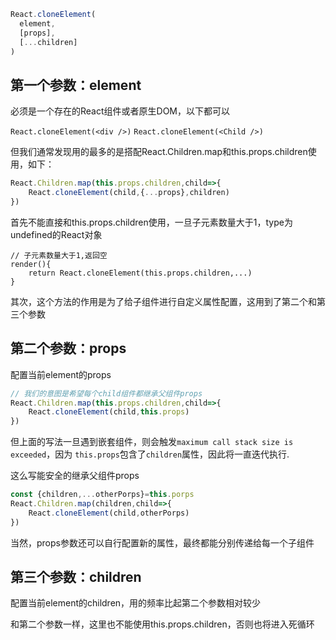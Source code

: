 ```jsx
React.cloneElement(
  element,
  [props],
  [...children]
)
```
## 第一个参数：element

必须是一个存在的React组件或者原生DOM，以下都可以

`React.cloneElement(<div />)`
`React.cloneElement(<Child />)`

但我们通常发现用的最多的是搭配React.Children.map和this.props.children使用，如下：
```jsx
React.Children.map(this.props.children,child=>{
    React.cloneElement(child,{...props},children)
})
```
首先不能直接和this.props.children使用，一旦子元素数量大于1，type为undefined的React对象
```
// 子元素数量大于1,返回空
render(){
    return React.cloneElement(this.props.children,...)
}
```
其次，这个方法的作用是为了给子组件进行自定义属性配置，这用到了第二个和第三个参数

## 第二个参数：props

配置当前element的props

```jsx
// 我们的意图是希望每个child组件都继承父组件props
React.Children.map(this.props.children,child=>{
    React.cloneElement(child,this.props)
})
```

但上面的写法一旦遇到嵌套组件，则会触发```maximum call stack size is exceeded```，因为
```this.props```包含了```children```属性，因此将一直迭代执行.

这么写能安全的继承父组件props
```jsx
const {children,...otherPorps}=this.porps
React.Children.map(children,child=>{
    React.cloneElement(child,otherPorps)
})
```

当然，props参数还可以自行配置新的属性，最终都能分别传递给每一个子组件

## 第三个参数：children

配置当前element的children，用的频率比起第二个参数相对较少

和第二个参数一样，这里也不能使用this.props.children，否则也将进入死循环